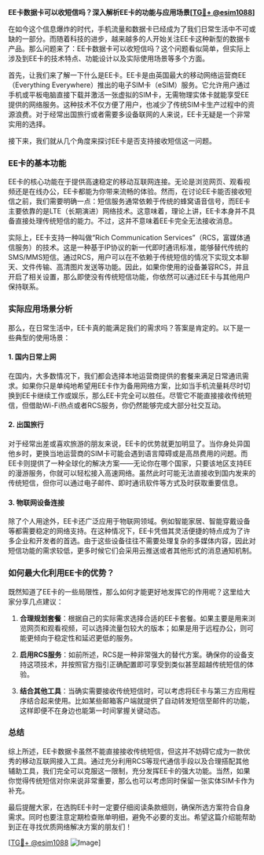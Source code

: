 **EE卡数据卡可以收短信吗？深入解析EE卡的功能与应用场景[[TG💪+ @esim1088](https://t.me/s/esim1088)]**

在如今这个信息爆炸的时代，手机流量和数据卡已经成为了我们日常生活中不可或缺的一部分。而随着科技的进步，越来越多的人开始关注EE卡这种新型的数据卡产品。那么问题来了：EE卡数据卡可以收短信吗？这个问题看似简单，但实际上涉及到EE卡的技术特点、功能设计以及实际使用场景等多个方面。

首先，让我们来了解一下什么是EE卡。EE卡是由英国最大的移动网络运营商EE（Everything Everywhere）推出的电子SIM卡（eSIM）服务。它允许用户通过手机或平板电脑直接下载并激活一张虚拟的SIM卡，无需物理实体卡就能享受EE提供的网络服务。这种技术不仅方便了用户，也减少了传统SIM卡生产过程中的资源浪费。对于经常出国旅行或者需要多设备联网的人来说，EE卡无疑是一个非常实用的选择。

接下来，我们就从几个角度来探讨EE卡是否支持接收短信这一问题。

### EE卡的基本功能

EE卡的核心功能在于提供高速稳定的移动互联网连接。无论是浏览网页、观看视频还是在线办公，EE卡都能为你带来流畅的体验。然而，在讨论EE卡能否接收短信之前，我们需要明确一点：短信服务通常依赖于传统的蜂窝语音信号，而EE卡主要依靠的是LTE（长期演进）网络技术。这意味着，理论上讲，EE卡本身并不具备直接处理传统短信的能力。不过，这并不意味着EE卡完全无法接收消息。

实际上，EE卡支持一种叫做“Rich Communication Services”（RCS，富媒体通信服务）的技术。这是一种基于IP协议的新一代即时通讯标准，能够替代传统的SMS/MMS短信。通过RCS，用户可以在不依赖于传统短信的情况下实现文本聊天、文件传输、高清图片发送等功能。因此，如果你使用的设备兼容RCS，并且开启了相关设置，那么即使没有传统短信功能，你依然可以通过EE卡与其他用户保持联系。

### 实际应用场景分析

那么，在日常生活中，EE卡真的能满足我们的需求吗？答案是肯定的。以下是一些典型的使用场景：

#### 1. 国内日常上网
在国内，大多数情况下，我们都会选择本地运营商提供的套餐来满足日常通讯需求。如果你只是单纯地希望用EE卡作为备用网络方案，比如当手机流量耗尽时切换到EE卡继续工作或娱乐，那么EE卡完全可以胜任。尽管它不能直接接收传统短信，但借助Wi-Fi热点或者RCS服务，你仍然能够完成大部分社交互动。

#### 2. 出国旅行
对于经常出差或喜欢旅游的朋友来说，EE卡的优势就更加明显了。当你身处异国他乡时，更换当地运营商的SIM卡可能会遇到语言障碍或是高昂费用的问题。而EE卡则提供了一种全球化的解决方案——无论你在哪个国家，只要该地区支持EE的漫游服务，你就可以轻松接入高速网络。虽然此时可能无法直接收到国内发来的传统短信，但你可以通过电子邮件、即时通讯软件等方式及时获取重要信息。

#### 3. 物联网设备连接
除了个人用途外，EE卡还广泛应用于物联网领域。例如智能家居、智能穿戴设备等都需要稳定的网络支持。在这种情况下，EE卡凭借其灵活便捷的特点成为了许多企业和开发者的首选。由于这些设备往往不需要处理复杂的多媒体内容，因此对短信功能的需求较低，更多时候它们会采用云推送或者其他形式的消息通知机制。

### 如何最大化利用EE卡的优势？

既然知道了EE卡的一些局限性，那么如何才能更好地发挥它的作用呢？这里给大家分享几点建议：

1. **合理规划套餐**：根据自己的实际需求选择合适的EE卡套餐。如果主要是用来浏览网页和观看视频，可以选择流量包较大的版本；如果是用于远程办公，则可能更倾向于稳定性和延迟更低的服务。
   
2. **启用RCS服务**：如前所述，RCS是一种非常强大的替代方案。确保你的设备支持这项技术，并按照官方指引正确配置即可享受到类似甚至超越传统短信的体验。

3. **结合其他工具**：当确实需要接收传统短信时，可以考虑将EE卡与第三方应用程序结合起来使用。比如某些邮箱客户端就提供了自动转发短信至邮件的功能，这样即便不在身边也能第一时间掌握关键动态。

### 总结

综上所述，EE卡数据卡虽然不能直接接收传统短信，但这并不妨碍它成为一款优秀的移动互联网接入工具。通过充分利用RCS等现代通信手段以及合理搭配其他辅助工具，我们完全可以克服这一限制，充分发挥EE卡的强大功能。当然，如果你觉得传统短信对你来说非常重要，那么也可以考虑同时保留一张实体SIM卡作为补充。

最后提醒大家，在选购EE卡时一定要仔细阅读条款细则，确保所选方案符合自身需求。同时也要注意定期检查账单明细，避免不必要的支出。希望这篇介绍能帮助到正在寻找优质网络解决方案的朋友们！

[[TG💪+ @esim1088](https://t.me/s/esim1088) ![Image](https://i.postimg.cc/4NQfJmqS/Snipaste-2025-05-13-00-14-12.png)]